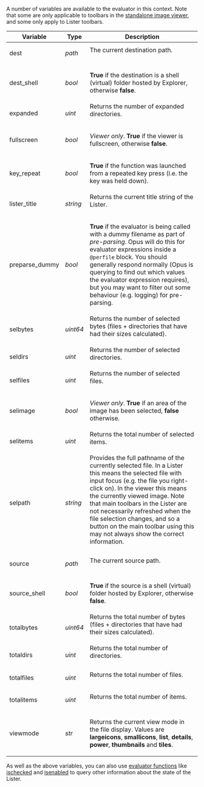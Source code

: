 A number of variables are available to the evaluator in this context. Note that some are only applicable to toolbars in the [standalone image viewer](/Manual/additional_functionality/viewing_images/README.md), and some only apply to Lister toolbars.

<table>
<thead><tr><th>
Variable</th><th>
Type</th><th>
Description
</th></tr></thead><tbody><tr><td>
dest</td><td>

*path*</td><td>
The current destination path.
</td></tr><tr><td>
dest_shell</td><td>

*bool*</td><td>

**True** if the destination is a shell (virtual) folder hosted by Explorer, otherwise **false**.
</td></tr><tr><td>
expanded</td><td>

*uint*</td><td>
Returns the number of expanded directories.
</td></tr><tr><td>
fullscreen</td><td>

*bool*</td><td>

*Viewer only*. **True** if the viewer is fullscreen, otherwise **false**.
</td></tr><tr><td>
key_repeat</td><td>

*bool*</td><td>

**True** if the function was launched from a repeated key press (i.e. the key was held down).
</td></tr><tr><td>
lister_title</td><td>

*string*</td><td>
Returns the current title string of the Lister.
</td></tr><tr><td>
preparse_dummy</td><td>

*bool*</td><td>

**True** if the evaluator is being called with a dummy filename as part of *pre-parsing*. Opus will do this for evaluator expressions inside a `@perfile` block. You should generally respond normally (Opus is querying to find out which values the evaluator expression requires), but you may want to filter out some behaviour (e.g. logging) for pre-parsing.
</td></tr><tr><td>
selbytes</td><td>

*uint64*</td><td>
Returns the number of selected bytes (files + directories that have had their sizes calculated).
</td></tr><tr><td>
seldirs</td><td>

*uint*</td><td>
Returns the number of selected directories.
</td></tr><tr><td>
selfiles</td><td>

*uint*</td><td>
Returns the number of selected files.
</td></tr><tr><td>
selimage</td><td>

*bool*</td><td>

*Viewer only*. **True** if an area of the image has been selected, **false** otherwise.
</td></tr><tr><td>
selitems</td><td>

*uint*</td><td>
Returns the total number of selected items.
</td></tr><tr><td>
selpath</td><td>

*string*</td><td>
Provides the full pathname of the currently selected file. In a Lister this means the selected file with input focus (e.g. the file you right-click on). In the viewer this means the currently viewed image. Note that main toolbars in the Lister are not necessarily refreshed when the file selection changes, and so a button on the main toolbar using this may not always show the correct information.
</td></tr><tr><td>
source</td><td>

*path*</td><td>
The current source path.
</td></tr><tr><td>
source_shell</td><td>

*bool*</td><td>

**True** if the source is a shell (virtual) folder hosted by Explorer, otherwise **false**.
</td></tr><tr><td>
totalbytes</td><td>

*uint64*</td><td>
Returns the total number of bytes (files + directories that have had their sizes calculated).
</td></tr><tr><td>
totaldirs</td><td>

*uint*</td><td>
Returns the total number of directories.
</td></tr><tr><td>
totalfiles</td><td>

*uint*</td><td>
Returns the total number of files.
</td></tr><tr><td>
totalitems</td><td>

*uint*</td><td>
Returns the total number of items.
</td></tr><tr><td>
viewmode</td><td>

*str*</td><td>

Returns the current view mode in the file display. Values are **largeicons**, **smallicons**, **list**, **details**, **power**, **thumbnails** and **tiles**.
</td></tr></tbody>
</table>

As well as the above variables, you can also use [evaluator functions](/Manual/reference/evaluator/README.md) like [ischecked](/Manual/reference/evaluator/ischecked.md) and [isenabled](/Manual/reference/evaluator/isenabled.md) to query other information about the state of the Lister.
